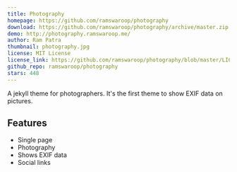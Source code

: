 ```yaml
---
title: Photography
homepage: https://github.com/ramswaroop/photography
download: https://github.com/ramswaroop/photography/archive/master.zip
demo: http://photography.ramswaroop.me/
author: Ram Patra
thumbnail: photography.jpg
license: MIT License
license_link: https://github.com/ramswaroop/photography/blob/master/LICENSE
github_repo: ramswaroop/photography
stars: 448
---
```


A jekyll theme for photographers. It's the first theme to show EXIF data on pictures.

## Features
- Single page
- Photography
- Shows EXIF data
- Social links
